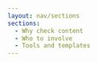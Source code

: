 ```yaml
---
layout: nav/sections
sections:
  - Why check content
  - Who to involve 
  - Tools and templates
---
```

